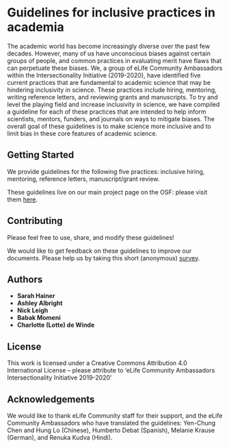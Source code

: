 # Guidelines for inclusive practices in academia

The academic world has become increasingly diverse over the past few decades. However, many of us have unconscious biases against certain groups of people, and common practices in evaluating merit have flaws that can perpetuate these biases. We, a group of eLife Community Ambassadors within the Intersectionality Initiative (2019-2020), have identified five current practices that are fundamental to academic science that may be hindering inclusivity in science. These practices include hiring, mentoring, writing reference letters, and reviewing grants and manuscripts. To try and level the playing field and increase inclusivity in science, we have compiled a guideline for each of these practices that are intended to help inform scientists, mentors, funders, and journals on ways to mitigate biases. The overall goal of these guidelines is to make science more inclusive and to limit bias in these core features of academic science. 

## Getting Started

We provide guidelines for the following five practices: inclusive hiring, mentoring, reference letters, manuscript/grant review.

These guidelines live on our main project page on the OSF: please visit them [here](https://osf.io/muk7v/).

## Contributing

Please feel free to use, share, and modify these guidelines!

We would like to get feedback on these guidelines to improve our documents. Please help us by taking this short (anonymous) [survey](link). 
 
## Authors

* **Sarah Hainer**
* **Ashley Albright**
* **Nick Leigh**
* **Babak Momeni**
* **Charlotte (Lotte) de Winde**

## License

This work is licensed under a Creative Commons Attribution 4.0 International License – please attribute to ‘eLife Community Ambassadors Intersectionality Initiative 2019-2020’

## Acknowledgements

We would like to thank eLife Community staff for their support, and the eLife Community Ambassadors who have translated the guidelines: Yen-Chung Chen and Hung Lo (Chinese), Humberto Debat (Spanish), Melanie Krause (German), and Renuka Kudva (Hindi).

